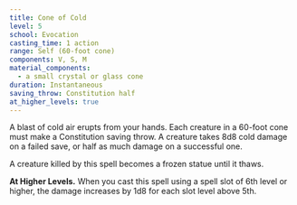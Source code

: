 ```yaml
---
title: Cone of Cold
level: 5
school: Evocation
casting_time: 1 action
range: Self (60-foot cone)
components: V, S, M
material_components:
  - a small crystal or glass cone
duration: Instantaneous
saving_throw: Constitution half
at_higher_levels: true
---
```


A blast of cold air erupts from your hands. Each creature in a 60-foot cone must make a Constitution saving throw. A creature takes 8d8 cold damage on a failed save, or half as much damage on a successful one.

A creature killed by this spell becomes a frozen statue until it thaws.

**At Higher Levels.** When you cast this spell using a spell slot of 6th level or higher, the damage increases by 1d8 for each slot level above 5th.
